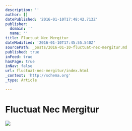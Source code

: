 ```yaml
---
description: ''
author: []
datePublished: '2016-01-10T17:48:42.713Z'
publisher:
  domain: ''
  name: ''
title: Fluctuat Nec Mergitur
dateModified: '2016-01-10T17:45:55.540Z'
sourcePath: _posts/2016-01-10-fluctuat-nec-mergitur.md
published: true
inFeed: true
hasPage: true
inNav: false
url: fluctuat-nec-mergitur/index.html
_context: 'http://schema.org'
_type: Article

---
```

# Fluctuat Nec Mergitur
![](https://the-grid-user-content.s3-us-west-2.amazonaws.com/c52f66e5-60ae-4ce8-a2d0-ba3de5579f01.png)